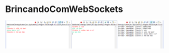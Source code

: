 # BrincandoComWebSockets

![image](https://github.com/gustavoreche/BrincandoComWebSockets/blob/master/imagemExemplo/exemplo.PNG)
